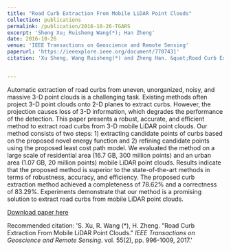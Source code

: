```yaml
---
title: "Road Curb Extraction From Mobile LiDAR Point Clouds"
collection: publications
permalink: /publication/2016-10-26-TGARS
excerpt: 'Sheng Xu; Ruisheng Wang(*); Han Zheng'
date: 2016-10-26
venue: 'IEEE Transactions on Geoscience and Remote Sensing'
paperurl: 'https://ieeexplore.ieee.org/document/7707431'
citation: 'Xu Sheng, Wang Ruisheng(*) and Zheng Han. &quot;Road Curb Extraction From Mobile LiDAR Point Clouds.&quot; <i>IEEE Transactions on Geoscience and Remote Sensing</i>.  vol. 55(2), pp. 996-1009, 2017, doi: 10.1109/TGRS.2016.2617819.'


---
```

Automatic extraction of road curbs from uneven, unorganized, noisy, and massive 3-D point clouds is a challenging task. Existing methods often project 3-D point clouds onto 2-D planes to extract curbs. However, the projection causes loss of 3-D information, which degrades the performance of the detection. This paper presents a robust, accurate, and efficient method to extract road curbs from 3-D mobile LiDAR point clouds. Our method consists of two steps: 1) extracting candidate points of curbs based on the proposed novel energy function and 2) refining candidate points using the proposed least cost path model. We evaluated the method on a large scale of residential area (16.7 GB, 300 million points) and an urban area (1.07 GB, 20 million points) mobile LiDAR point clouds. Results indicate that the proposed method is superior to the state-of-the-art methods in terms of robustness, accuracy, and efficiency. The proposed curb extraction method achieved a completeness of 78.62% and a correctness of 83.29%. Experiments demonstrate that our method is a promising solution to extract road curbs from mobile LiDAR point clouds.

[Download paper here](http://lostagex.github.io/files/2016-10-26-TGARS.pdf)

Recommended citation: 'S. Xu, R. Wang (*), H. Zheng. &quot;Road Curb Extraction From Mobile LiDAR Point Clouds.&quot; <i>IEEE Transactions on Geoscience and Remote Sensing</i>.  vol. 55(2), pp. 996-1009, 2017.'
